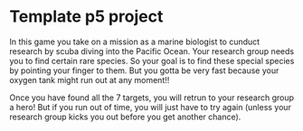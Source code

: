 # Template p5 project

In this game you take on a mission as a marine biologist to cunduct research by scuba diving into the Pacific Ocean.
Your research group needs you to find certain rare species. So your goal is to find these special species by pointing your finger to them.
But you gotta be very fast because your oxygen tank might run out at any moment!!

Once you have found all the 7 targets, you will retrun to your research group a hero!
But if you run out of time, you will just have to try again (unless your research group kicks you out before you get another chance).

